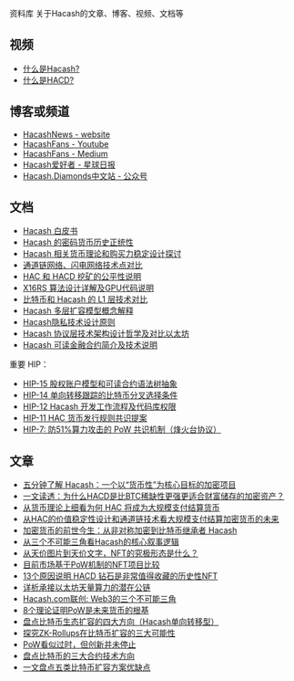资料库
关于Hacash的文章、博客、视频、文档等



<style>
#mdcon ul li {  
    margin: 10px;
}
</style>



## 视频

- [什么是Hacash?](https://www.youtube.com/watch?v=zXo9E3hxDGo)
- [什么是HACD?](https://www.youtube.com/watch?v=SOwL6buMfeg)

## 博客或频道

- [HacashNews - website](https://hacashnews.com)
- [HacashFans - Youtube](https://www.youtube.com/@hacashfans5534)
- [HacashFans - Medium](https://medium.com/@HacashFans)
- [Hacash爱好者 - 星球日报](https://www.odaily.news/user/2147504236)
- [Hacash.Diamonds中文站 - 公众号](#)

## 文档

- [Hacash 白皮书](https://github.com/hacash/doc-chinese/blob/main/whitepaper.md)
- [Hacash 的密码货币历史正统性](https://github.com/hacash/doc-chinese/blob/main/money/crypto_historic_legitimacy.md)
- [Hacash 相关货币理论和购买力稳定设计探讨](https://github.com/hacash/doc-chinese/blob/main/money/monetary_theory_and_flatcoin.md)
- [通道链网络、闪电网络技术点对比](https://github.com/hacash/doc-chinese/blob/main/tech/channel_chain_vs_lightning_network.md)
- [HAC 和 HACD 挖矿的公平性说明](https://github.com/hacash/doc-chinese/blob/main/tech/HAC_HACD_mining_fairness_description.md)
- [X16RS 算法设计详解及GPU代码说明](https://github.com/hacash/doc-chinese/blob/main/tech/x16rs_algorithm_description.md)
- [比特币和 Hacash 的 L1 层技术对比](https://github.com/hacash/doc-chinese/blob/main/tech/bitcoin_and_hacash_L1_comparison.md)
- [Hacash 多层扩容模型概念解释](https://github.com/hacash/doc-chinese/blob/main/tech/multi_layer_scaling_concept_definition.md)
- [Hacash隐私技术设计原则](https://github.com/hacash/doc-chinese/blob/main/tech/privacy_technology_explanation.md)
- [Hacash 协议层技术架构设计哲学及对比以太坊](https://github.com/hacash/doc-chinese/blob/main/tech/protocol_architecture_design_principles.md)
- [Hacash 可读金融合约简介及技术说明](https://github.com/hacash/doc-chinese/blob/main/tech/readability_contract_introduction.md)

重要 HIP：

- [HIP-15 股权账户模型和可读合约语法树抽象](https://github.com/hacash/doc-chinese/blob/main/HIP/protocol/account_and_syntax_tree_abstraction.md)
- [HIP-14 单向转移跟踪的比特币分叉选择条件](https://github.com/hacash/doc-chinese/blob/main/HIP/currency/bitcoin_fork_selection_rules.md)
- [HIP-12 Hacash 开发工作流程及代码库权限](https://github.com/hacash/doc-chinese/blob/main/HIP/development/HIP-12_Hacash_development_workflow_and_code_permission.pdf)
- [HIP-11 HAC 货币发行规则共识提案](https://github.com/hacash/doc-chinese/blob/main/HIP/currency/HAC_currency_issuance_rules_consensus_proposal.pdf)
- [HIP-7: 防51%算力攻击的 PoW 共识机制（烽火台协议）](https://github.com/hacash/doc-chinese/blob/main/HIP/protocol/tech/PoW_of_avoid_51_percent_attack.md)



## 文章

- [五分钟了解 Hacash：一个以“货币性”为核心目标的加密项目](https://medium.com/p/13e232ea146f)
- [一文读透：为什么HACD是比BTC稀缺性更强更适合财富储存的加密资产？](https://medium.com/p/76252ecae3a5)
- [从货币理论上细看为何 HAC 将成为大规模支付结算货币](https://medium.com/p/e7582e4faaa5)
- [从HAC的价值稳定性设计和通道链技术看大规模支付结算加密货币的未来](https://medium.com/p/90147acbbe94)
- [加密货币的前世今生：从非对称加密到比特币继承者 Hacash](https://mp.weixin.qq.com/s?__biz=Mzg4NDY3NTY5NA==&mid=2247483746&idx=1&sn=c9aa15aa04a7070a44b6851a0ee8a2fa)
- [从三个不可能三角看Hacash的核心叙事逻辑](https://medium.com/p/7d733169dbd0)
- [从天价图片到天价文字，NFT的究极形态是什么？](https://www.odaily.news/post/5172542)
- [目前市场基于PoW机制的NFT项目比较](https://www.odaily.news/post/5173426)
- [13个原因说明 HACD 钻石是非常值得收藏的历史性NFT](https://medium.com/p/e0e74a2ffc3f)
- [详析承接以太坊天量算力的潜在公链](https://www.odaily.news/post/5180642)
- [Hacash.com联创: Web3的三个不可能三角](https://www.odaily.news/post/5183480)
- [8个理论证明PoW是未来货币的根基](https://www.odaily.news/post/5181781)
- [盘点比特币生态扩容的四大方向（Hacash单向转移型）](https://www.chaincatcher.com/article/2092533)
- [探究ZK-Rollups在比特币扩容的三大可能性](https://www.odaily.news/post/5187931)
- [PoW看似过时，但创新并未停止](https://www.odaily.news/post/5188833)
- [盘点比特币的三大合约技术方向](https://www.odaily.news/post/5189527)
- [一文盘点五类比特币扩容方案优缺点](https://www.odaily.news/post/5190588)
  

<!-- ## 其他资料 -->



